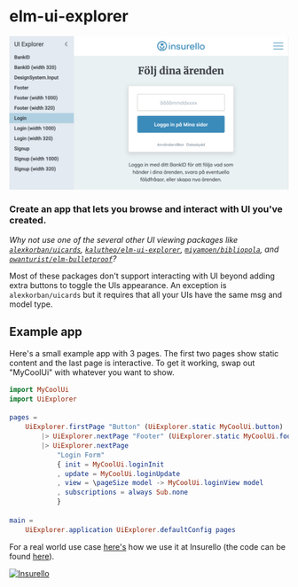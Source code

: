 # elm-ui-explorer

![example-image](https://raw.githubusercontent.com/insurello/elm-ui-explorer/master/example-image.png)

### Create an app that lets you browse and interact with UI you've created.

_Why not use one of the several other UI viewing packages like [`alexkorban/uicards`](https://package.elm-lang.org/packages/alexkorban/uicards/latest/), [`kalutheo/elm-ui-explorer`](https://package.elm-lang.org/packages/kalutheo/elm-ui-explorer/latest/), [`miyamoen/bibliopola`](https://package.elm-lang.org/packages/miyamoen/bibliopola/latest/), and [`owanturist/elm-bulletproof`](https://package.elm-lang.org/packages/owanturist/elm-bulletproof/latest/)?_

Most of these packages don't support interacting with UI beyond adding extra buttons to toggle the UIs appearance.
An exception is `alexkorban/uicards` but it requires that all your UIs have the same msg and model type.

## Example app

Here's a small example app with 3 pages. The first two pages show static content and the last page is interactive.
To get it working, swap out "MyCoolUi" with whatever you want to show.
```elm
import MyCoolUi
import UiExplorer

pages =
    UiExplorer.firstPage "Button" (UiExplorer.static MyCoolUi.button)
        |> UiExplorer.nextPage "Footer" (UiExplorer.static MyCoolUi.footer)
        |> UiExplorer.nextPage
            "Login Form"
            { init = MyCoolUi.loginInit
            , update = MyCoolUi.loginUpdate
            , view = \pageSize model -> MyCoolUi.loginView model
            , subscriptions = always Sub.none
            }

main =
    UiExplorer.application UiExplorer.defaultConfig pages
```

For a real world use case [here's](https://insurello.github.io/elm-ui-explorer/) how we use it at Insurello (the code can be found [here](https://github.com/insurello/elm-ui-explorer/tree/master/example)).

[![Insurello](https://gitcdn.xyz/repo/insurello/elm-swedish-bank-account-number/master/insurello.svg)](https://jobb.insurello.se/departments/product-tech)